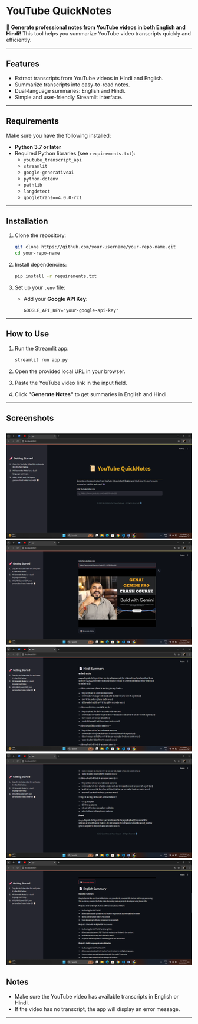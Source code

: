 # YouTube QuickNotes

📜 **Generate professional notes from YouTube videos in both English and Hindi!** This tool helps you summarize YouTube video transcripts quickly and efficiently. 

---

## Features

- Extract transcripts from YouTube videos in Hindi and English.
- Summarize transcripts into easy-to-read notes.
- Dual-language summaries: English and Hindi.
- Simple and user-friendly Streamlit interface.

---

## Requirements

Make sure you have the following installed:

- **Python 3.7 or later**
- Required Python libraries (see `requirements.txt`):
  - `youtube_transcript_api`
  - `streamlit`
  - `google-generativeai`
  - `python-dotenv`
  - `pathlib`
  - `langdetect`
  - `googletrans==4.0.0-rc1`

---

## Installation

1. Clone the repository:
   ```bash
   git clone https://github.com/your-username/your-repo-name.git
   cd your-repo-name
   ```

2. Install dependencies:
   ```bash
   pip install -r requirements.txt
   ```

3. Set up your `.env` file:
   - Add your **Google API Key**:
     ```plaintext
     GOOGLE_API_KEY="your-google-api-key"
     ```

---

## How to Use

1. Run the Streamlit app:
   ```bash
   streamlit run app.py
   ```

2. Open the provided local URL in your browser.

3. Paste the YouTube video link in the input field.

4. Click **"Generate Notes"** to get summaries in English and Hindi.

---

## Screenshots
![image alt](https://github.com/Mayur-Satpute/Youtube_Video_Transcript_summarizer/blob/main/Screenshot%20(7).png?raw=true)
![image_alt](https://github.com/Mayur-Satpute/Youtube_Video_Transcript_summarizer/blob/main/Screenshot%20(8).png?raw=true)
![image alt](https://github.com/Mayur-Satpute/Youtube_Video_Transcript_summarizer/blob/main/Screenshot%20(10).png?raw=true)
![image alt](https://github.com/Mayur-Satpute/Youtube_Video_Transcript_summarizer/blob/main/Screenshot%20(11).png?raw=true)
![image alt](https://github.com/Mayur-Satpute/Youtube_Video_Transcript_summarizer/blob/main/Screenshot%20(9).png?raw=true)
---

## Notes

- Make sure the YouTube video has available transcripts in English or Hindi.
- If the video has no transcript, the app will display an error message.

---

